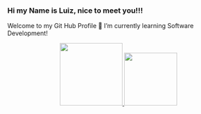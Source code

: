 ### Hi my Name is Luiz, nice to meet you!!!

Welcome to my Git Hub Profile 👋
      I’m currently learning Software Development!
      <div align="center">
  <a href="https://github.com/LuizzFelipe0">
  <img height="142em" src="https://github-readme-stats.vercel.app/api?username=LuizzFelipe0&show_icons=true&theme=tokyonight&include_all_commits=true&count_private=true"/>
        <img height="120mm" src="https://github-readme-stats.vercel.app/api/top-langs/?username=LuizzFelipe0&layout=compact&langs_count=7&theme=tokyonight"/>
</div>
      



